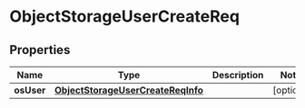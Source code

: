 # ObjectStorageUserCreateReq

## Properties
Name | Type | Description | Notes
------------ | ------------- | ------------- | -------------
**osUser** | [**ObjectStorageUserCreateReqInfo**](ObjectStorageUserCreateReqInfo.md) |  |  [optional]
